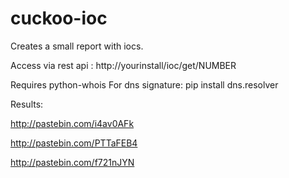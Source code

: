 # cuckoo-ioc

Creates a small report with iocs.

Access via rest api : http://yourinstall/ioc/get/NUMBER

Requires python-whois
For dns signature: pip install dns.resolver

Results:

http://pastebin.com/i4av0AFk

http://pastebin.com/PTTaFEB4

http://pastebin.com/f721nJYN
